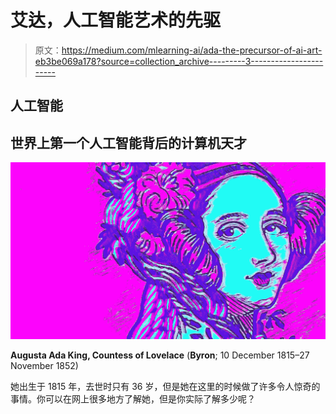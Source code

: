 # 艾达，人工智能艺术的先驱

> 原文：<https://medium.com/mlearning-ai/ada-the-precursor-of-ai-art-eb3be069a178?source=collection_archive---------3----------------------->

## 人工智能

## 世界上第一个人工智能背后的计算机天才

![](img/f1c9c95ef054fe4428675d69dbf50fc4.png)

**Augusta Ada King, Countess of Lovelace** (**Byron**; 10 December 1815–27 November 1852)

她出生于 1815 年，去世时只有 36 岁，但是她在这里的时候做了许多令人惊奇的事情。你可以在网上很多地方了解她，但是你实际了解多少呢？